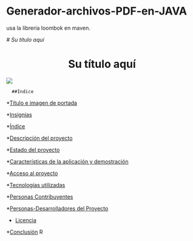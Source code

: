 ﻿# Generador-archivos-PDF-en-JAVA
usa la libreria loombok en maven.


<em> # Su título aquí </em>

<h1 align="center"> Su título aquí </h1>

<p align="left">
   <img src="https://img.shields.io/badge/STATUS-EN%20DESAROLLO-green">
   </p>
   
   
      
      ##Índice

*[Título e imagen de portada](#Título-e-imagen-de-portada)

*[Insignias](#insignias)

*[Índice](#índice)

*[Descripción del proyecto](#descripción-del-proyecto)

*[Estado del proyecto](#Estado-del-proyecto)

*[Características de la aplicación y demostración](#Características-de-la-aplicación-y-demostración)

*[Acceso al proyecto](#acceso-proyecto)

*[Tecnologías utilizadas](#tecnologías-utilizadas)

*[Personas Contribuyentes](#personas-contribuyentes)

*[Personas-Desarrolladores del Proyecto](#personas-desarrolladores)

* [Licencia](#licencia)

*[Conclusión](#conclusión)
R


